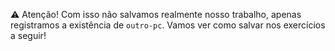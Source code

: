 :warning: Atenção! Com isso não salvamos realmente nosso trabalho, apenas registramos a existência de `outro-pc`. Vamos ver como salvar nos exercícios a seguir!